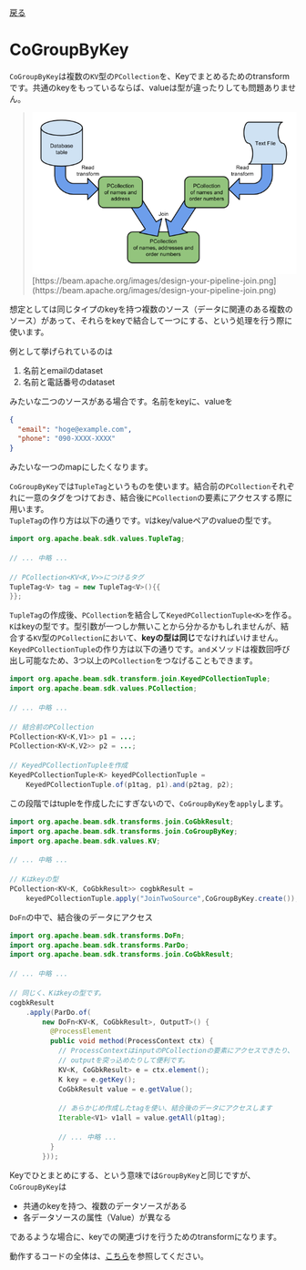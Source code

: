 [戻る](../core.md)

# CoGroupByKey
`CoGroupByKey`は複数の`KV`型の`PCollection`を、Keyでまとめるためのtransformです。共通のkeyをもっているならば、valueは型が違ったりしても問題ありません。

> <img src="figs/design-your-pipeline-join.png">  
> [https://beam.apache.org/images/design-your-pipeline-join.png](https://beam.apache.org/images/design-your-pipeline-join.png)

想定としては同じタイプのkeyを持つ複数のソース（データに関連のある複数のソース）があって、それらをkeyで結合して一つにする、という処理を行う際に使います。

例として挙げられているのは

1. 名前とemailのdataset
2. 名前と電話番号のdataset

みたいな二つのソースがある場合です。名前をkeyに、valueを 

```json
{ 
  "email": "hoge@example.com", 
  "phone": "090-XXXX-XXXX"
}
```

みたいな一つのmapにしたくなります。

`CoGroupByKey`では`TupleTag`というものを使います。結合前の`PCollection`それぞれに一意のタグをつけておき、結合後に`PCollection`の要素にアクセスする際に用います。  
`TupleTag`の作り方は以下の通りです。`V`はkey/valueペアのvalueの型です。

```java
import org.apache.beak.sdk.values.TupleTag;

// ... 中略 ...

// PCollection<KV<K,V>>につけるタグ
TupleTag<V> tag = new TupleTag<V>(){{
}};

```

`TupleTag`の作成後、`PCollection`を結合して`KeyedPCollectionTuple<K>`を作る。`K`はkeyの型です。型引数が一つしか無いことから分かるかもしれませんが、結合する`KV`型の`PCollection`において、**keyの型は同じ**でなければいけません。  
`KeyedPCollectionTuple`の作り方は以下の通りです。`and`メソッドは複数回呼び出し可能なため、3つ以上の`PCollection`をつなげることもできます。

```java
import org.apache.beam.sdk.transform.join.KeyedPCollectionTuple;
import org.apache.beam.sdk.values.PCollection;

// ... 中略 ...

// 結合前のPCollection
PCollection<KV<K,V1>> p1 = ...;
PCollection<KV<K,V2>> p2 = ...;

// KeyedPCollectionTupleを作成
KeyedPCollectionTuple<K> keyedPCollectionTuple =
    KeyedPCollectionTuple.of(p1tag, p1).and(p2tag, p2);
```

この段階ではtupleを作成したにすぎないので、`CoGroupByKey`を`apply`します。

```java
import org.apache.beam.sdk.transforms.join.CoGbkResult;
import org.apache.beam.sdk.transforms.join.CoGroupByKey;
import org.apache.beam.sdk.values.KV;

// ... 中略 ...

// Kはkeyの型
PCollection<KV<K, CoGbkResult>> cogbkResult =
    keyedPCollectionTuple.apply("JoinTwoSource",CoGroupByKey.create());
```

`DoFn`の中で、結合後のデータにアクセス

```java
import org.apache.beam.sdk.transforms.DoFn;
import org.apache.beam.sdk.transforms.ParDo;
import org.apache.beam.sdk.transforms.join.CoGbkResult;

// ... 中略 ...

// 同じく、Kはkeyの型です。
cogbkResult
    .apply(ParDo.of(
        new DoFn<KV<K, CoGbkResult>, OutputT>() {
          @ProcessElement
          public void method(ProcessContext ctx) {
            // ProcessContextはinputのPCollectionの要素にアクセスできたり、
            // outputを突っ込めたりして便利です。
            KV<K, CoGbkResult> e = ctx.element();
            K key = e.getKey();
            CoGbkResult value = e.getValue();
            
            // あらかじめ作成したtagを使い、結合後のデータにアクセスします
            Iterable<V1> v1all = value.getAll(p1tag);
            
            // ... 中略 ...
          }
        }));
```

Keyでひとまとめにする、という意味では`GroupByKey`と同じですが、`CoGroupByKey`は

+ 共通のkeyを持つ、複数のデータソースがある
+ 各データソースの属性（Value）が異なる

であるような場合に、keyでの関連づけを行うためのtransformになります。

動作するコードの全体は、[こちら](./codes/cogbk.md)を参照してください。



